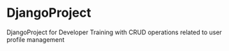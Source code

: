 # DjangoProject
DjangoProject for Developer Training with CRUD operations related to user profile management
